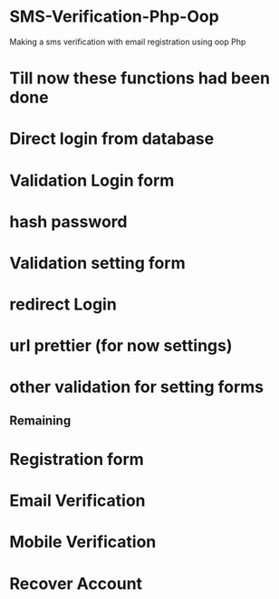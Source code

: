# SMS-Verification-Php-Oop
Making a sms verification with email registration using oop Php 
#  Till now these functions had been done
# Direct login from database 
# Validation Login form
# hash password
# Validation setting form
# redirect Login
# url prettier (for now settings)
# other validation for setting forms
## Remaining #
# Registration form
# Email Verification
# Mobile Verification
# Recover Account 



